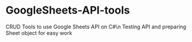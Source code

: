 # GoogleSheets-API-tools
CRUD Tools to use Google Sheets API on C#\n
Testing API and preparing Sheet object for easy work
